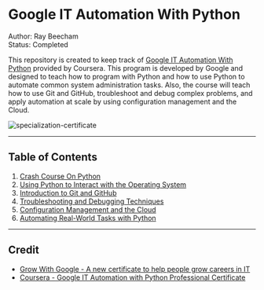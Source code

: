 # Google IT Automation With Python

Author: Ray Beecham  
Status: Completed

This repository is created to keep track of [Google IT Automation With Python](https://www.coursera.org/professional-certificates/google-it-automation) provided by Coursera. This program is developed by Google and designed to teach how to program with Python and how to use Python to automate common system administration tasks. Also, the course will teach how to use Git and GitHub, troubleshoot and debug complex problems, and apply automation at scale by using configuration management and the Cloud.

![specialization-certificate](https://github.com/jeremymaya/google-it-automation-with-python/blob/master/assets/BBFHQEPWWXJM.jpeg//)

---

## Table of Contents

1. [Crash Course On Python](https://github.com/raybeecham/google-it-automation-with-python/tree/master/crash-course-on-python)
2. [Using Python to Interact with the Operating System](https://github.com/raybeecham/google-it-automation-with-python/tree/master/using-python-to-interact-with-the-operating-system)
3. [Introduction to Git and GitHub](https://github.com/raybeecham/google-it-automation-with-python/tree/master/introduction-to-git-and-github)
4. [Troubleshooting and Debugging Techniques](https://github.com/raybeecham/google-it-automation-with-python/tree/master/troubleshooting-and-debugging-technique)
5. [Configuration Management and the Cloud](https://github.com/raybeecham/google-it-automation-with-python/tree/master/configuration-management-and-the-cloud)
6. [Automating Real-World Tasks with Python](https://github.com/raybeecham/google-it-automation-with-python/tree/master/automating-real-world-tasks-with-python)

---

## Credit

* [Grow With Google - A new certificate to help people grow careers in IT](https://www.blog.google/outreach-initiatives/grow-with-google/new-certificate-help-people-grow-careers/)
* [Coursera - Google IT Automation with Python Professional Certificate](https://www.coursera.org/professional-certificates/google-it-automation#courses)  

